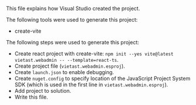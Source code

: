 This file explains how Visual Studio created the project.

The following tools were used to generate this project:
- create-vite

The following steps were used to generate this project:
- Create react project with create-vite: `npm init --yes vite@latest vietast.webadmin -- --template=react-ts`.
- Create project file (`vietast.webadmin.esproj`).
- Create `launch.json` to enable debugging.
- Create `nuget.config` to specify location of the JavaScript Project System SDK (which is used in the first line in `vietast.webadmin.esproj`).
- Add project to solution.
- Write this file.
